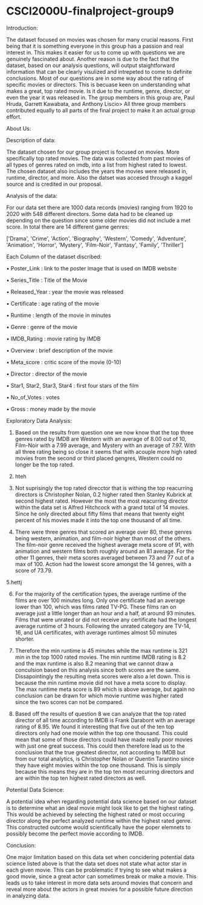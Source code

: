 # CSCI2000U-finalproject-group9
Introduction:

The dataset focused on movies was chosen for many crucial reasons. First being that it is something everyone in this group has a passion and real interest in. This makes it easier for us to come up with questions we are genuinely fascinated about. Another reason is due to the fact that the dataset, based on our analysis questions, will output staightforward information that can be clearly visulized and intrepeted to come to definite conclusions. Most of our questions are in some way about the rating of specific movies or directors. This is becuase keen on understanding what makes a great, top rated movie. Is it due to the runtime, genre, director, or even the year it was released in. The group members in this group are, Paul Hruda, Garrett Kawabata, and Anthony Liscio> All three group members contributed equally to all parts of the final project to make it an actual group effort. 

About Us:

Description of data: 

The dataset chosen for our group project is focused on movies. More specifically top rated movies. The data was collected from past movies of all types of genres rated on imdb, into a list from highest rated to lowest. The chosen dataset also includes the years the movies were released in, runtime, director, and more. Also the datset was accesed through a kaggel source and is credited in our proposal. 

Analysis of the data: 

For our data set there are 1000 data records (movies) ranging from 1920 to 2020 with 548 different directors. Some data had to be cleaned up depending on the question since some older movies did not include a met score. In total there are 14 different game genres:

['Drama', 'Crime', 'Action', 'Biography', 'Western', 'Comedy', 'Adventure',
'Animation', 'Horror', 'Mystery', 'Film-Noir', 'Fantasy', 'Family', 'Thriller']

Each Column of the dataset discribed:

• Poster_Link : link to the poster image that is used on IMDB website

• Series_Title : Title of the Movie

• Released_Year : year the movie was released

• Certificate : age rating of the movie

• Runtime : length of the movie in minutes

• Genre : genre of the movie

• IMDB_Rating : movie rating by IMDB

• Overview : brief description of the movie

• Meta_score : critic score of the movie (0-10)

• Director : director of the movie

• Star1, Star2, Star3, Star4 : first four stars of the film

• No_of_Votes : votes

• Gross : money made by the movie

Exploratory Data Analysis: 

1. Based on the results from question one we now know that the top three genres rated by IMDB are Western with an average of 8.00 out of 10, Film-Noir with a 7.99 average, and Mystery with an average of 7.97. With all three rating being so close it seems that with acouple more high rated movies from the second or third placed gengres, Western could no longer be the top rated. 

2. hteh

3. Not suprisingly the top rated direcctor that is withing the top reacurring directors is Christopher Nolan, 0.2 higher rated then Stanley Kubrick at second highest rated. However the most the most reacurring director within the data set is Alfred Hitchcock	with a grand total of 14 movies. Since he only directed about fifty films that means that twenty eight percent of his movies made it into the top one thousand of all time.  

4. There were three genres that scored an average over 80, these genres being western, animation, and film-noir higher than most of the others. The film-noir genre received the highest average meta score of 91, with animation and western films both roughly around an 81 average. For the other 11 genres, their meta scores averaged between 73 and 77 out of a max of 100. Action had the lowest score amongst the 14 genres, with a score of 73.79.

5.hettj

6. For the majority of the certification types, the average runtime of the films are over 100 minutes long. Only one certificate had an average lower than 100, which was films rated TV-PG. These films ran on average just a little longer than an hour and a half, at around 93 minutes. Films that were unrated or did not receive any certificate had the longest average runtime of 3 hours. Following the unrated category are TV-14, 16, and UA certificates, with average runtimes almost 50 minutes shorter.

7.  Therefore the min runtime is 45 minutes while the max runtime is 321 min in the top 1000 rated movies. The min runtime IMDB rating is 8.2 and the max runtime is also 8.2 meaning that we cannot draw a conculsion based on this analysis since both scores are the same. Dissapointingly the resulting meta scores were also a let down. This is because the min runtime movie did not have a meta score to display. The max runtime meta score is 89 which is above average, but again no conclusion can be drawn for which movie runtime was higher rated since the two scores can not be compared.

8. Based off the results of question 8 we can analyze that the top rated director of all time according to IMDB is Frank Darabont with an average rating of 8.95. We found it interesting that five out of the ten top directors only had one movie within the top one thousand. This could mean that some of those directors could have made really poor movies with just one great success. This could then therefore lead us to the conclusion that the true greatest director, not according to IMDB but from our total analytics, is Christopher Nolan or Quentin Tarantino since they have eight movies within the top one thousand. This is simply because this means they are in the top ten most recurring directors and are within the top ten highest rated directors as well.   


Potential Data Science:

A potential idea when regarding potential data science based on our dataset is to determine what an ideal movie might look like to get the highest rating. This would be achieved by selecting the highest rated or most occuring director along the perfect analyzed runtime within the highest rated genre. This constructed outcome would scientifically have the poper elemnets to possibly become the perfect movie according to IMDB.    

Conclusion:

One major limitation based on this data set when concidering potential data science listed above is that the data set does not state what actor star in each given movie. This can be problematic if trying to see what makes a good movie, since a great actor can sometimes break or make a movie. This leads us to take interest in more data sets around movies that concern and reveal more about the actors in great movies for a possible future direction in analyzing data. 
